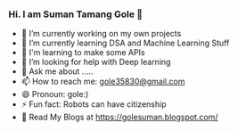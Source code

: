 ### Hi. I am Suman Tamang Gole 👋

- 🔭 I’m currently working on my own projects
- 🌱 I’m currently learning DSA and Machine Learning Stuff
- 🤔 I'm learning to make some APIs
- 🤖 I’m looking for help with Deep learning
- 💬 Ask me about .....
- 📫 How to reach me: gole35830@gmail.com
- 😄 Pronoun: gole:)
- ⚡ Fun fact: Robots can have citizenship
- 📖 Read My Blogs at https://golesuman.blogspot.com/




